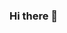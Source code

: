 ### Hi there 👋

<!--
**tmpanmitw/tmpanmitw** is a ✨ _special_ ✨ repository because its `README.md` (this file) appears on your GitHub profile.

<img src="http://mazassumnida.wtf/api/v2/generate_badge?boj=tmpanmitw">

Here are some ideas to get you started:

- 🔭 I’m currently working on ...
- 🌱 I’m currently learning ...
- 👯 I’m looking to collaborate on ...
- 🤔 I’m looking for help with ...
- 💬 Ask me about ...
- 📫 How to reach me: ...
- 😄 Pronouns: ...
- ⚡ Fun fact: ...
-->
